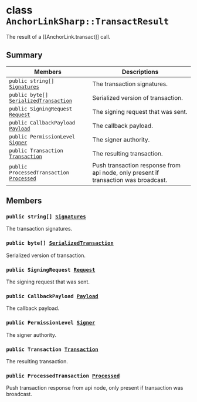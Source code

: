 # class `AnchorLinkSharp::TransactResult` 

The result of a [[AnchorLink.transact]] call.

## Summary

 Members                        | Descriptions                                
--------------------------------|---------------------------------------------
`public string[] `[`Signatures`](#class_anchor_link_sharp_1_1_transact_result_1a2611a812ef14c1f9c1f5040253017706) | The transaction signatures.
`public byte[] `[`SerializedTransaction`](#class_anchor_link_sharp_1_1_transact_result_1aba3d8dc245a1e78ee0bb38a8d1a9bb68) | Serialized version of transaction.
`public SigningRequest `[`Request`](#class_anchor_link_sharp_1_1_transact_result_1a160ca56e72d0f7b9cd730bcc7055ad66) | The signing request that was sent.
`public CallbackPayload `[`Payload`](#class_anchor_link_sharp_1_1_transact_result_1a6f1ef57d50070a06b6712c335cf89ba4) | The callback payload.
`public PermissionLevel `[`Signer`](#class_anchor_link_sharp_1_1_transact_result_1a2faf2801a9dd6d1216b2be161b518068) | The signer authority.
`public Transaction `[`Transaction`](#class_anchor_link_sharp_1_1_transact_result_1af92c81fa5e0db1514333005d04e9d1d5) | The resulting transaction.
`public ProcessedTransaction `[`Processed`](#class_anchor_link_sharp_1_1_transact_result_1a685e844f3fc5a9206a25250f5e496dad) | Push transaction response from api node, only present if transaction was broadcast.

## Members

### `public string[] `[`Signatures`](#class_anchor_link_sharp_1_1_transact_result_1a2611a812ef14c1f9c1f5040253017706) 

The transaction signatures.

### `public byte[] `[`SerializedTransaction`](#class_anchor_link_sharp_1_1_transact_result_1aba3d8dc245a1e78ee0bb38a8d1a9bb68) 

Serialized version of transaction.

### `public SigningRequest `[`Request`](#class_anchor_link_sharp_1_1_transact_result_1a160ca56e72d0f7b9cd730bcc7055ad66) 

The signing request that was sent.

### `public CallbackPayload `[`Payload`](#class_anchor_link_sharp_1_1_transact_result_1a6f1ef57d50070a06b6712c335cf89ba4) 

The callback payload.

### `public PermissionLevel `[`Signer`](#class_anchor_link_sharp_1_1_transact_result_1a2faf2801a9dd6d1216b2be161b518068) 

The signer authority.

### `public Transaction `[`Transaction`](#class_anchor_link_sharp_1_1_transact_result_1af92c81fa5e0db1514333005d04e9d1d5) 

The resulting transaction.

### `public ProcessedTransaction `[`Processed`](#class_anchor_link_sharp_1_1_transact_result_1a685e844f3fc5a9206a25250f5e496dad) 

Push transaction response from api node, only present if transaction was broadcast.

